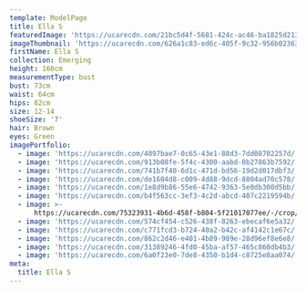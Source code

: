 ```yaml
---
template: ModelPage
title: Ella S
featuredImage: 'https://ucarecdn.com/21bc5d4f-5681-424c-ac46-ba1825d21343/'
imageThumbnail: 'https://ucarecdn.com/626a1c83-ed6c-405f-9c32-956b02363e3d/'
firstName: Ella S
collection: Emerging
height: 160cm
measurementType: bust
bust: 73cm
waist: 64cm
hips: 82cm
size: 12-14
shoeSize: '7'
hair: Brown
eyes: Green
imagePortfolio:
  - image: 'https://ucarecdn.com/4097bae7-0c65-43e1-88d3-7dd08702257d/'
  - image: 'https://ucarecdn.com/913b08fe-5f4c-4300-aabd-0b27863b7592/'
  - image: 'https://ucarecdn.com/741b7f40-6d1c-471d-bd56-19d2d017dbf3/'
  - image: 'https://ucarecdn.com/de1604d8-c009-4d88-9dcd-8804ad70c578/'
  - image: 'https://ucarecdn.com/1e8d9b86-55e6-4742-9363-5e0db300d5bb/'
  - image: 'https://ucarecdn.com/b4f563cc-3ef3-4c2d-abcd-407c2219594b/'
  - image: >-
      https://ucarecdn.com/75323931-4b6d-458f-b804-5f21017077ee/-/crop/546x427/94,0/-/preview/
  - image: 'https://ucarecdn.com/574cf454-c526-438f-8263-ebecaf6e5a32/'
  - image: 'https://ucarecdn.com/c771fcd3-b724-40a2-b42c-af4142c1e67c/'
  - image: 'https://ucarecdn.com/862c2d46-e401-4b89-989e-28d96ef8e6e8/'
  - image: 'https://ucarecdn.com/31389246-4fd0-45ba-af57-465c860db4b3/'
  - image: 'https://ucarecdn.com/6a0f23e0-7de8-4350-b1d4-c8725e8aa074/'
meta:
  title: Ella S
---
```


